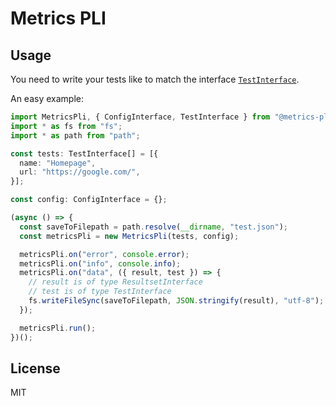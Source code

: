 # Metrics PLI

## Usage

You need to write your tests like to match the interface
[`TestInterface`](./lib/interfaces/TestInterface.ts).

An easy example:

```typescript
import MetricsPli, { ConfigInterface, TestInterface } from "@metrics-pli/core";
import * as fs from "fs";
import * as path from "path";

const tests: TestInterface[] = [{
  name: "Homepage",
  url: "https://google.com/",
}];

const config: ConfigInterface = {};

(async () => {
  const saveToFilepath = path.resolve(__dirname, "test.json");
  const metricsPli = new MetricsPli(tests, config);

  metricsPli.on("error", console.error);
  metricsPli.on("info", console.info);
  metricsPli.on("data", ({ result, test }) => {
    // result is of type ResultsetInterface
    // test is of type TestInterface
    fs.writeFileSync(saveToFilepath, JSON.stringify(result), "utf-8");
  });

  metricsPli.run();
})();
```

## License

MIT
